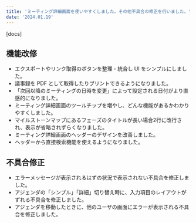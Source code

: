```yaml
---
title: 'ミーティング詳細画面を使いやすくしました。その他不具合の修正を行いました。'
date: '2024.01.19'
---
```


[docs]

## 機能改修

- エクスポートやリンク取得のボタンを整理・統合し UI をシンプルにしました。
- 議事録を PDF として取得したりプリントできるようになりました。
- 「次回以降のミーティングの日時を変更」によって設定される日付がより直感的になりました。
- ミーティング詳細画面のツールチップを増やし、どんな機能があるかわかりやすくしました。
- マイルストーンマップにあるフェーズのタイトルが長い場合2行に改行され、表示が省略されずらくなりました。
- ミーティング詳細画面のヘッダーのデザインを改善しました。
- ヘッダーから直接検索機能を使えるようになりました。

## 不具合修正

- エラーメッセージが表示されるはずの状況で表示されない不具合を修正しました。
- アジェンダの「シンプル」「詳細」切り替え時に、入力項目のレイアウトがずれる不具合を修正しました。
- アジェンダを移動したときに、他のユーザの画面にエラーが表示される不具合を修正しました。


